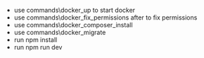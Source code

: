 - use commands\docker_up to start docker
- use commands\docker_fix_permissions after to fix permissions
- use commands\docker_composer_install
- use commands\docker_migrate
- run npm install
- run npm run dev

